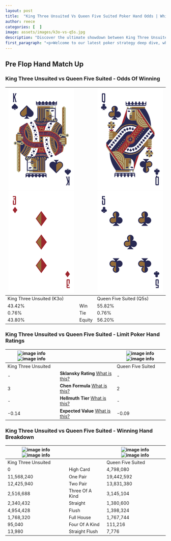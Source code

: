 ```yaml
---
layout: post
title:  "King Three Unsuited Vs Queen Five Suited Poker Hand Odds | Which Is The Better Hand In Poker? A Complete Guide"
author: reece
categories: [  ]
image: assets/images/k3o-vs-q5s.jpg
description: "Discover the ultimate showdown between King Three Unsuited and Queen Five Suited in poker! Uncover the odds, strategies, and scenarios where one hand triumphs over the other. Get ready to up your poker game with this thrilling analysis."
first_paragraph: "<p>Welcome to our latest poker strategy deep dive, where we're pitting two distinct hands against each other in a high-stakes showdown: King Three Unsuited vs Queen Five Suited.</p><p>In the dynamic world of poker, every decision counts, and knowing which hand holds the upper hand is key to your success at the table.</p><p>In this article, we'll dissect these two hands, explore the scenarios where one dominates the other, and equip you with the knowledge to make strategic choices that can tip the odds in your favor.</p><p>Get ready to unravel the intriguing dynamics of these poker hands and elevate your game to new heights.</p>"
---
```




[comment]: # (sp0)

## Pre Flop Hand Match Up

<div class="table hand-ratings" markdown="1"> 



### King Three Unsuited vs Queen Five Suited - Odds Of Winning


    
| ![image info](assets/images/hand1/k.png) ![image info](assets/images/hand1/3o.png) |  | ![image info](assets/images/hand2/q.png) ![image info](assets/images/hand2/5.png) |
| -------- | -------- | -------- |
| King Three Unsuited (K3o) |  | Queen Five Suited (Q5s) |
| 43.42% | Win | 55.82% |
| 0.76% | Tie | 0.76% |
| 43.80% | Equity | 56.20% |




[comment]: # (sp1)



### King Three Unsuited vs Queen Five Suited - Limit Poker Hand Ratings


    
| ![image info](https://www.riverpairs.com/assets/images/hand1/k.png) ![image info](https://www.riverpairs.com/assets/images/hand1/3o.png) |  | ![image info](https://www.riverpairs.com/assets/images/hand2/q.png) ![image info](https://www.riverpairs.com/assets/images/hand2/5.png) |
| -------- | -------- | -------- |
| King Three Unsuited |  | Queen Five Suited |
| - | **Sklansky Rating** [What is this?](/sklansky-rating-explained) | - |
| 3 | **Chen Formula** [What is this?](/chen-formula-explained) | 2 |
| - | **Hellmuth Tier** [What is this?](/Hellmuth-tier-explained) | - |
| -0.14 | **Expected Value** [What is this?](/expected-value-explained) | -0.09 |




[comment]: # (sp2)



### King Three Unsuited vs Queen Five Suited - Winning Hand Breakdown


    
| ![image info](https://www.riverpairs.com/assets/images/hand1/k.png) ![image info](https://www.riverpairs.com/assets/images/hand1/3o.png) |  | ![image info](https://www.riverpairs.com/assets/images/hand2/q.png) ![image info](https://www.riverpairs.com/assets/images/hand2/5.png) |
| -------- | -------- | -------- |
| King Three Unsuited |  | Queen Five Suited |
| 0 | High Card | 4,798,080 |
| 11,568,240 | One Pair | 19,442,592 |
| 12,425,940 | Two Pair | 13,831,380 |
| 2,516,688 | Three Of A Kind | 3,145,104 |
| 2,340,432 | Straight | 1,380,600 |
| 4,954,428 | Flush | 1,398,324 |
| 1,768,320 | Full House | 1,767,744 |
| 95,040 | Four Of A Kind | 111,216 |
| 13,980 | Straight Flush | 7,776 |




[comment]: # (sp3)



</div>

[comment]: # (sp4)



[comment]: # (sp5)

